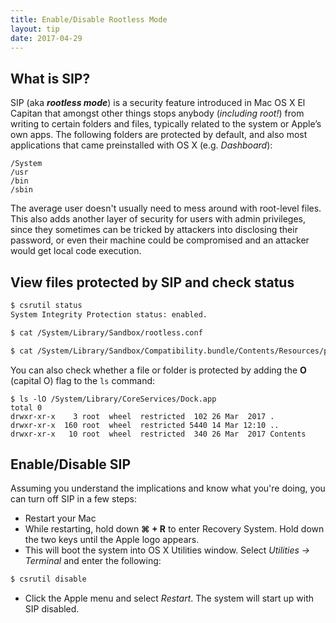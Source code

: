 ```yaml
---
title: Enable/Disable Rootless Mode
layout: tip
date: 2017-04-29
---
```


## What is SIP?

SIP (aka _**rootless mode**_) is a security feature introduced in Mac OS X El Capitan that amongst other things stops anybody (_including root!_) from writing to certain folders and files, typically related to the system or Apple’s own apps. The following folders are protected by default, and also most applications that came preinstalled with OS X (e.g. _Dashboard_):
```
/System
/usr
/bin
/sbin
```

The average user doesn't usually need to mess around with root-level files. This also adds another layer of security for users with admin privileges, since they sometimes can be tricked by attackers into disclosing their password, or even their machine could be compromised and an attacker would get local code execution.

## View files protected by SIP  and check status
```bash
$ csrutil status
System Integrity Protection status: enabled.

$ cat /System/Library/Sandbox/rootless.conf

$ cat /System/Library/Sandbox/Compatibility.bundle/Contents/Resources/paths
```

You can also check whether a file or folder is protected by adding the **O** (capital O) flag to the ```ls``` command:
```
$ ls -lO /System/Library/CoreServices/Dock.app
total 0
drwxr-xr-x    3 root  wheel  restricted  102 26 Mar  2017 .
drwxr-xr-x  160 root  wheel  restricted 5440 14 Mar 12:10 ..
drwxr-xr-x   10 root  wheel  restricted  340 26 Mar  2017 Contents
```

## Enable/Disable SIP
Assuming you understand the implications and know what you're doing, you can turn off SIP in a few steps:

* Restart your Mac
* While restarting, hold down **⌘ + R** to enter Recovery System. Hold down the two keys until the Apple logo appears.
* This will boot the system into OS X Utilities window. Select _Utilities → Terminal_ and enter the following:

```bash
$ csrutil disable
```
* Click the Apple menu and select _Restart_. The system will start up with SIP disabled.


